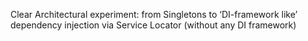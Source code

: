 Clear Architectural experiment: from Singletons to ‘DI-framework like’ dependency injection via Service Locator (without any DI framework)
